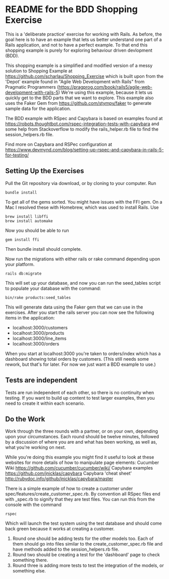 # README for the BDD Shopping Exercise #

This is a 'deliberate practice' exercise for working with Rails. As before, the goal here is to have an example that lets us better understand one part of a Rails application, and not to have a perfect example. To that end this shopping example is purely for exploring behaviour driven devlopment (BDD).

This shopping example is a simplified and modified version of a messy solution to Shopping Example at https://github.com/scharlau/Shopping_Exercise which is built upon from the 'Depot' example found in "Agile Web Development with Rails" from Pragmatic Programmers (https://pragprog.com/book/rails5/agile-web-development-with-rails-5) We're using this example, because it lets us quickly get to the BDD parts that we want to explore. This example also uses the Faker Gem from https://github.com/stympy/faker to generate sample data for the application.

The BDD example with RSpec and Capybara is based on examples found at https://robots.thoughtbot.com/rspec-integration-tests-with-capybara and some help from Stackoverflow to modify the rails_helper.rb file to find the session_helpers.rb file.

Find more on Capybara and RSPec configuration at https://www.devmynd.com/blog/setting-up-rspec-and-capybara-in-rails-5-for-testing/

## Setting Up the Exercises ##

Pull the Git repository via download, or by cloning to your computer. Run

    bundle install

To get all of the gems sorted. You might have issues with the FFI gem. On a Mac I resolved these with Homebrew, which was used to install Rails. Use

    brew install libffi
    brew install automake

Now you should be able to run

    gem install ffi

Then bundle install should complete.

Now run the migrations with either rails or rake command depending upon your platform.

    rails db:migrate

This will set up your database, and now you can run the seed_tables script to populate your database with the command:

    bin/rake products:seed_tables

This will generate data using the Faker gem that we can use in the exercises.
After you start the rails server you can now see the following items in the application:
* localhost:3000/customers
* localhost:3000/products
* localhost:3000/line_items
* localhost:3000/orders

When you start at localhost:3000 you're taken to orders/index which has a dashboard showing total orders by customers. (This still needs some rework, but that's for later. For now we just want a BDD example to use.)

## Tests are independent ##
Tests are run independent of each other, so there is no continuity when testing. If you want to build up content to test larger examples, then you need to create it within each scenario.

## Do the Work ##

Work through the three rounds with a partner, or on your own, depending upon your circumstances. Each round should be twelve minutes, followed by a discussion of where you are and what has been working, as well as, what you're working on next.

While you're doing this example you might find it useful to look at these websites for more details of how to manipulate page elements:
Cucumber Wiki https://github.com/cucumber/cucumber/wiki/
Capybara examples https://github.com/jnicklas/capybara
Capybara 'cheat sheet' http://rubydoc.info/github/jnicklas/capybara/master

There is a simple example of how to create a customer under spec/features/create_customer_spec.rb. By convention all RSpec files end with \_spec.rb to signify that they are test files. You can run this from the console with the command

    rspec

Which will launch the test system using the test database and should come back green because it works at creating a customer.


1. Round one should be adding tests for the other models too. Each of them should go into files similar to the create_customer_spec.rb file and have methods added to the session_helpers.rb file.
2. Round two should be creating a test for the 'dashboard' page to check something there.
3. Round three is adding more tests to test the integration of the models, or something else.
